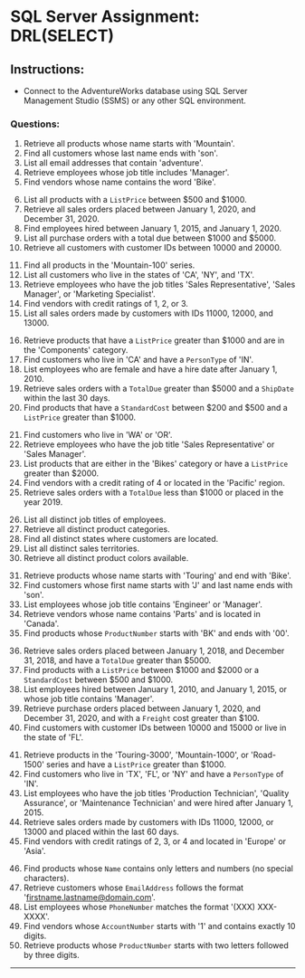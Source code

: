 # SQL Server Assignment: DRL(SELECT)

## Instructions:
- Connect to the AdventureWorks database using SQL Server Management Studio (SSMS) or any other SQL environment.


### **Questions:**

<!-- ### 1. **LIKE Clause** -->
1. Retrieve all products whose name starts with 'Mountain'.
2. Find all customers whose last name ends with 'son'.
3. List all email addresses that contain 'adventure'.
4. Retrieve employees whose job title includes 'Manager'.
5. Find vendors whose name contains the word 'Bike'.
<!-- ### 2. **BETWEEN Clause** -->
6. List all products with a `ListPrice` between $500 and $1000.
7. Retrieve all sales orders placed between January 1, 2020, and December 31, 2020.
8. Find employees hired between January 1, 2015, and January 1, 2020.
9. List all purchase orders with a total due between $1000 and $5000.
10. Retrieve all customers with customer IDs between 10000 and 20000.
<!-- ### 3. **IN Clause** -->
11. Find all products in the 'Mountain-100' series.
12. List all customers who live in the states of 'CA', 'NY', and 'TX'.
13. Retrieve employees who have the job titles 'Sales Representative', 'Sales Manager', or 'Marketing Specialist'.
14. Find vendors with credit ratings of 1, 2, or 3.
15. List all sales orders made by customers with IDs 11000, 12000, and 13000.
<!-- ### 4. **AND Clause** -->
16. Retrieve products that have a `ListPrice` greater than $1000 and are in the 'Components' category.
17. Find customers who live in 'CA' and have a `PersonType` of 'IN'.
18. List employees who are female and have a hire date after January 1, 2010.
19. Retrieve sales orders with a `TotalDue` greater than $5000 and a `ShipDate` within the last 30 days.
20. Find products that have a `StandardCost` between $200 and $500 and a `ListPrice` greater than $1000.
<!-- ### 5. **OR Clause** -->
21. Find customers who live in 'WA' or 'OR'.
22. Retrieve employees who have the job title 'Sales Representative' or 'Sales Manager'.
23. List products that are either in the 'Bikes' category or have a `ListPrice` greater than $2000.
24. Find vendors with a credit rating of 4 or located in the 'Pacific' region.
25. Retrieve sales orders with a `TotalDue` less than $1000 or placed in the year 2019.
<!-- ### 6. **DISTINCT Clause** -->
26. List all distinct job titles of employees.
27. Retrieve all distinct product categories.
28. Find all distinct states where customers are located.
29. List all distinct sales territories.
30. Retrieve all distinct product colors available.
<!-- ### 7. **Combining LIKE with AND/OR** -->
31. Retrieve products whose name starts with 'Touring' and end with 'Bike'.
32. Find customers whose first name starts with 'J' and last name ends with 'son'.
33. List employees whose job title contains 'Engineer' or 'Manager'.
34. Retrieve vendors whose name contains 'Parts' and is located in 'Canada'.
35. Find products whose `ProductNumber` starts with 'BK' and ends with '00'.
<!-- ### 8. **Combining BETWEEN with AND/OR** -->
36. Retrieve sales orders placed between January 1, 2018, and December 31, 2018, and have a `TotalDue` greater than $5000.
37. Find products with a `ListPrice` between $1000 and $2000 or a `StandardCost` between $500 and $1000.
38. List employees hired between January 1, 2010, and January 1, 2015, or whose job title contains 'Manager'.
39. Retrieve purchase orders placed between January 1, 2020, and December 31, 2020, and with a `Freight` cost greater than $100.
40. Find customers with customer IDs between 10000 and 15000 or live in the state of 'FL'.
<!-- ### 9. **Combining IN with AND/OR** -->
41. Retrieve products in the 'Touring-3000', 'Mountain-1000', or 'Road-1500' series and have a `ListPrice` greater than $1000.
42. Find customers who live in 'TX', 'FL', or 'NY' and have a `PersonType` of 'IN'.
43. List employees who have the job titles 'Production Technician', 'Quality Assurance', or 'Maintenance Technician' and were hired after January 1, 2015.
44. Retrieve sales orders made by customers with IDs 11000, 12000, or 13000 and placed within the last 60 days.
45. Find vendors with credit ratings of 2, 3, or 4 and located in 'Europe' or 'Asia'.
 <!-- ### 10. **REGEX_LIKE Clause** -->
46. Find products whose `Name` contains only letters and numbers (no special characters).
47. Retrieve customers whose `EmailAddress` follows the format 'firstname.lastname@domain.com'.
48. List employees whose `PhoneNumber` matches the format '(XXX) XXX-XXXX'.
49. Find vendors whose `AccountNumber` starts with '1' and contains exactly 10 digits.
50. Retrieve products whose `ProductNumber` starts with two letters followed by three digits.

---

